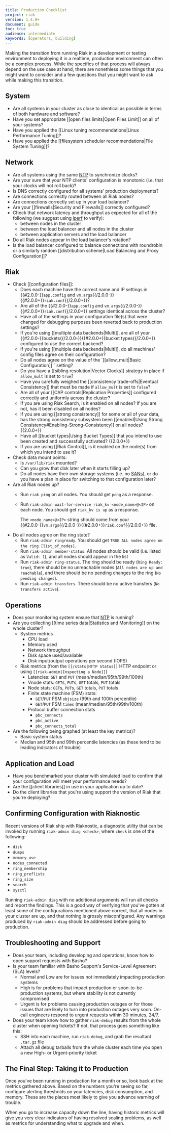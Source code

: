 ```yaml
---
title: Production Checklist
project: riak
version: 1.4.0+
document: guide
toc: true
audience: intermediate
keywords: [operators, building]
---
```


Making the transition from running Riak in a development or testing environment to deploying it in a realtime, production environment can often be a complex process. While the specifics of that process will always depend on the use case at hand, there are nonethless some things that you might want to consider and a few questions that you might want to ask while making this transition.

## System

* Are all systems in your cluster as close to identical as possible in terms of both hardware and software?
* Have you set appropriate [[open files limits|Open Files Limit]] on all of your systems?
* Have you applied the [[Linux tuning recommendations|Linux Performance Tuning]]?
* Have you applied the [[filesystem scheduler recommendations|File System Tuning]]?

## Network

* Are all systems using the same [NTP](http://www.ntp.org/) to synchronize clocks?
* Are your sure that your NTP clients' configuration is monotonic (i.e. that your clocks will not roll back)?
* Is DNS correctly configured for all systems' production deployments?
* Are connections correctly routed between all Riak nodes?
* Are connections correctly set up in your load balancer?
* Are your [[firewalls|Security and Firewalls]] correctly configured?
* Check that network latency and throughput as expected for all of the following (we suggest using [iperf](http://www.ntp.org/) to verify):
  - between nodes in the cluster
  - between the load balancer and all nodes in the cluster
  - between application servers and the load balancer
* Do all Riak nodes appear in the load balancer's rotation?
* Is the load balancer configured to balance connections with roundrobin or a similarly random [[distribution scheme|Load Balancing and Proxy Configuration]]?

## Riak

* Check [[configuration files]]:
  - Does each machine have the correct name and IP settings in {{#2.0.0-}}`app.config` and `vm.args`{{/2.0.0-}}{{#2.0.0+}}`riak.conf`{{/2.0.0+}}?
  - Are all of the {{#2.0.0-}}`app.config` and `vm.args`{{/2.0.0-}}{{#2.0.0+}}`riak.conf`{{/2.0.0+}} settings identical across the cluster?
  - Have all of the settings in your configuration file(s) that were changed for debugging purposes been reverted back to production settings?
  - If you're using [[multiple data backends|Multi]], are all of your {{#2.0.0-}}buckets{{/2.0.0-}}{{#2.0.0+}}bucket types{{/2.0.0+}} configured to use the correct backend?
  - If you're using [[multiple data backends|Multi]], do all machines' config files agree on their configuration?
  - Do all nodes agree on the value of the `[[allow_mult|Basic Configuration]]`` setting?
  - Do you have a [[sibling resolution|Vector Clocks]] strategy in place if `allow_mult` is set to `true`?
  - Have you carefully weighed the [[consistency trade-offs|Eventual Consistency]] that must be made if `allow_mult` is set to `false`?
  - Are all of your [[CAP controls|Replication Properties]] configured correctly and uniformly across the cluster?
  - If you are using Riak Search, is it enabled on all nodes? If you are not, has it been disabled on all nodes?
  - If you are using [[strong consistency]] for some or all of your data, has the strong consistency subsystem been [[enabled|Using Strong Consistency#Enabling-Strong-Consistency]] on all nodes? {{2.0.0+}}
  - Have all [[bucket types|Using Bucket Types]] that you intend to use been created and successfully activated? {{2.0.0+}}
  - If you are using [[Riak Control]], is it enabled on the node(s) from which you intend to use it?
* Check data mount points:
  - Is `/var/lib/riak` mounted?
  - Can you grow that disk later when it starts filling up?
  - Do all nodes have their own storage systems (i.e. no [SANs](http://en.wikipedia.org/wiki/Storage_area_network)), or do you have a plan in place for switching to that configuration later?
* Are all Riak nodes up?
  - Run `riak ping` on all nodes. You should get `pong` as a response.
  - Run `riak-admin wait-for-service riak_kv <node_name>@<IP>` on each node. You should get `riak_kv is up` as a response.
    
    The `<node_name>@<IP>` string should come from your {{#2.0.0-}}`vm.args`{{/2.0.0-}}{{#2.0.0+}}`riak.conf`{{/2.0.0+}} file.
* Do all nodes agree on the ring state?
  - Run `riak-admin ringready`. You should get `TRUE ALL nodes agree on the ring [list_of_nodes]`.
  - Run `riak-admin member-status`. All nodes should be valid (i.e. listed as `Valid: 1`), and all nodes should appear in the list
  - Run `riak-admin ring-status`. The ring should be ready (`Ring Ready: true`), there should be no unreachable nodes (`All nodes are up and reachable`), and there should be no pending changes to the ring (`No pending changes`).
  - Run `riak-admin transfers`. There should be no active transfers (`No transfers active`).

## Operations

* Does your monitoring system ensure that [NTP](http://www.ntp.org/) is running?
* Are you collecting [[time series data|Statistics and Monitoring]] on the whole cluster?
  - System metrics
    + CPU load
    + Memory used
    + Network throughput
    + Disk space used/available
    + Disk input/output operations per second (IOPS)
  - Riak metrics (from the `[[/stats|HTTP Status]]` HTTP endpoint or using `[[riak-admin|Inspecting a Node]]`)
    + Latencies: `GET` and `PUT` (mean/median/95th/99th/100th)
    + Vnode stats: `GET`s, `PUT`s, `GET` totals, `PUT` totals
    + Node stats: `GET`s, `PUT`s, `GET` totals, `PUT` totals
    + Finite state machine (FSM) stats:
      * `GET`/`PUT` FSM `objsize` (99th and 100th percentile)
      * `GET`/`PUT` FSM `times` (mean/median/95th/99th/100th)
    + Protocol buffer connection stats
      * `pbc_connects`
      * `pbc_active`
      * `pbc_connects_total`
* Are the following being graphed (at least the key metrics)?
  - Basic system status
  - Median and 95th and 99th percentile latencies (as these tend to be leading indicators of trouble)

## Application and Load

* Have you benchmarked your cluster with simulated load to confirm that your configuration will meet your performance needs?
* Are the [[client libraries]] in use in your application up to date?
* Do the client libraries that you're using support the version of Riak that you're deploying?

## Confirming Configuration with Riaknostic

Recent versions of Riak ship with Riaknostic, a diagnostic utility that can be invoked by running `riak-admin diag <check>`, where `check` is one of the following:

* `disk`
* `dumps`
* `memory_use`
* `nodes_connected`
* `ring_membership`
* `ring_preflists`
* `ring_size`
* `search`
* `sysctl`

Running `riak-admin diag` with no additional arguments will run all checks and report the findings. This is a good way of verifying that you've gotten at least some of the configurations mentioned above correct, that all nodes in your cluster are up, and that nothing is grossly misconfigured. Any warnings produced by `riak-admin diag` should be addressed before going to production.

## Troubleshooting and Support

* Does your team, including developing and operations, know how to open support requests with Basho?
* Is your team familiar with Basho Support's Service-Level Agreement (SLA) levels?
  - Normal and Low are for issues not immediately impacting production systems
  - High is for problems that impact production or soon-to-be-production systems, but where stability is not currently compromised
  - Urgent is for problems causing production outages or for those issues that are likely to turn into production outages very soon. On-call engineers respond to urgent requests within 30 minutes, 24/7.
* Does your team know how to gather `riak-debug` results from the whole cluster when opening tickets? If not, that process goes something like this:
  - SSH into each machine, run `riak-debug`, and grab the resultant `.tar.gz` file
  - Attach all debug tarballs from the whole cluster each time you open a new High- or Urgent-priority ticket

## The Final Step: Taking it to Production

Once you've been running in production for a month or so, look back at the metrics gathered above. Based on the numbers you're seeing so far, configure alerting thresholds on your latencies, disk consumption, and memory. These are the places most likely to give you advance warning of trouble.

When you go to increase capacity down the line, having historic metrics will give you very clear indicators of having resolved scaling problems, as well as metrics for understanding what to upgrade and when.
